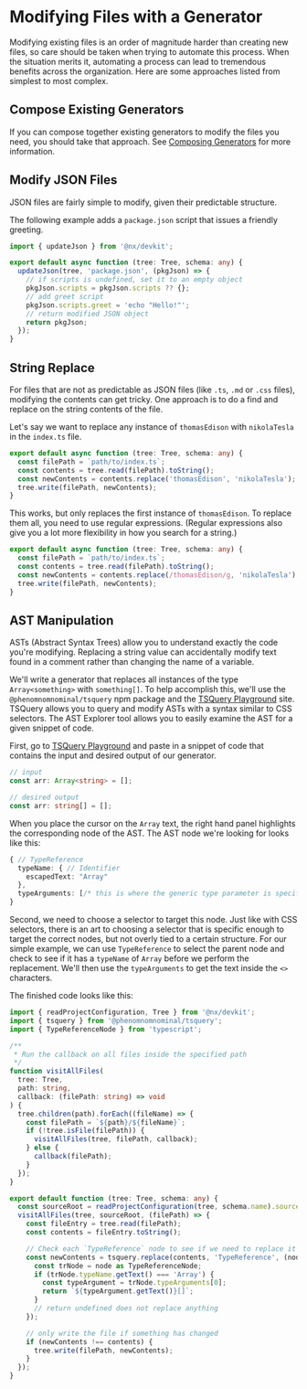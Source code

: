 # Modifying Files with a Generator

Modifying existing files is an order of magnitude harder than creating new files, so care should be taken when trying to automate this process. When the situation merits it, automating a process can lead to tremendous benefits across the organization. Here are some approaches listed from simplest to most complex.

## Compose Existing Generators

If you can compose together existing generators to modify the files you need, you should take that approach. See [Composing Generators](/extending-nx/recipes/composing-generators) for more information.

## Modify JSON Files

JSON files are fairly simple to modify, given their predictable structure.

The following example adds a `package.json` script that issues a friendly greeting.

```typescript
import { updateJson } from '@nx/devkit';

export default async function (tree: Tree, schema: any) {
  updateJson(tree, 'package.json', (pkgJson) => {
    // if scripts is undefined, set it to an empty object
    pkgJson.scripts = pkgJson.scripts ?? {};
    // add greet script
    pkgJson.scripts.greet = 'echo "Hello!"';
    // return modified JSON object
    return pkgJson;
  });
}
```

## String Replace

For files that are not as predictable as JSON files (like `.ts`, `.md` or `.css` files), modifying the contents can get tricky. One approach is to do a find and replace on the string contents of the file.

Let's say we want to replace any instance of `thomasEdison` with `nikolaTesla` in the `index.ts` file.

```typescript
export default async function (tree: Tree, schema: any) {
  const filePath = `path/to/index.ts`;
  const contents = tree.read(filePath).toString();
  const newContents = contents.replace('thomasEdison', 'nikolaTesla');
  tree.write(filePath, newContents);
}
```

This works, but only replaces the first instance of `thomasEdison`. To replace them all, you need to use regular expressions. (Regular expressions also give you a lot more flexibility in how you search for a string.)

```typescript
export default async function (tree: Tree, schema: any) {
  const filePath = `path/to/index.ts`;
  const contents = tree.read(filePath).toString();
  const newContents = contents.replace(/thomasEdison/g, 'nikolaTesla');
  tree.write(filePath, newContents);
}
```

## AST Manipulation

ASTs (Abstract Syntax Trees) allow you to understand exactly the code you're modifying. Replacing a string value can accidentally modify text found in a comment rather than changing the name of a variable.

We'll write a generator that replaces all instances of the type `Array<something>` with `something[]`. To help accomplish this, we'll use the `@phenomnomnominal/tsquery` npm package and the [TSQuery Playground](https://tsquery-playground.firebaseapp.com/) site. TSQuery allows you to query and modify ASTs with a syntax similar to CSS selectors. The AST Explorer tool allows you to easily examine the AST for a given snippet of code.

First, go to [TSQuery Playground](https://tsquery-playground.firebaseapp.com/) and paste in a snippet of code that contains the input and desired output of our generator.

```typescript
// input
const arr: Array<string> = [];

// desired output
const arr: string[] = [];
```

When you place the cursor on the `Array` text, the right hand panel highlights the corresponding node of the AST. The AST node we're looking for looks like this:

```typescript
{ // TypeReference
  typeName: { // Identifier
    escapedText: "Array"
  },
  typeArguments: [/* this is where the generic type parameter is specified */]
}
```

Second, we need to choose a selector to target this node. Just like with CSS selectors, there is an art to choosing a selector that is specific enough to target the correct nodes, but not overly tied to a certain structure. For our simple example, we can use `TypeReference` to select the parent node and check to see if it has a `typeName` of `Array` before we perform the replacement. We'll then use the `typeArguments` to get the text inside the `<>` characters.

The finished code looks like this:

```typescript
import { readProjectConfiguration, Tree } from '@nx/devkit';
import { tsquery } from '@phenomnomnominal/tsquery';
import { TypeReferenceNode } from 'typescript';

/**
 * Run the callback on all files inside the specified path
 */
function visitAllFiles(
  tree: Tree,
  path: string,
  callback: (filePath: string) => void
) {
  tree.children(path).forEach((fileName) => {
    const filePath = `${path}/${fileName}`;
    if (!tree.isFile(filePath)) {
      visitAllFiles(tree, filePath, callback);
    } else {
      callback(filePath);
    }
  });
}

export default function (tree: Tree, schema: any) {
  const sourceRoot = readProjectConfiguration(tree, schema.name).sourceRoot;
  visitAllFiles(tree, sourceRoot, (filePath) => {
    const fileEntry = tree.read(filePath);
    const contents = fileEntry.toString();

    // Check each `TypeReference` node to see if we need to replace it
    const newContents = tsquery.replace(contents, 'TypeReference', (node) => {
      const trNode = node as TypeReferenceNode;
      if (trNode.typeName.getText() === 'Array') {
        const typeArgument = trNode.typeArguments[0];
        return `${typeArgument.getText()}[]`;
      }
      // return undefined does not replace anything
    });

    // only write the file if something has changed
    if (newContents !== contents) {
      tree.write(filePath, newContents);
    }
  });
}
```
